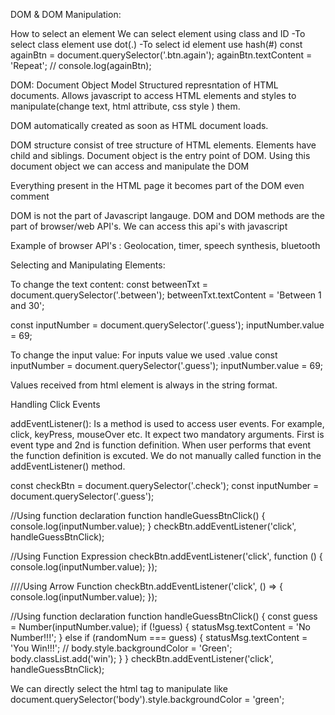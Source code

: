 DOM & DOM Manipulation:

How to select an element
We can select element using class and ID
-To select class element use dot(.)
-To select id element use hash(#)
const againBtn = document.querySelector('.btn.again');
againBtn.textContent = 'Repeat';
// console.log(againBtn);

DOM: Document Object Model
Structured represntation of HTML documents. Allows javascript to access HTML elements and styles to manipulate(change text, html attribute, css style ) them.

DOM automatically created as soon as HTML document loads.

DOM structure consist of tree structure of HTML elements. Elements have child and siblings.
Document object is the entry point of DOM. Using this document object we can access and manipulate the DOM

Everything present in the HTML page it becomes part of the DOM even comment

DOM is not the part of Javascript langauge. DOM and DOM methods are the part of browser/web API's. We can access this api's with javascript

Example of browser API's : Geolocation, timer, speech synthesis, bluetooth

Selecting and Manipulating Elements:

To change the text content:
const betweenTxt = document.querySelector('.between');
betweenTxt.textContent = 'Between 1 and 30';

const inputNumber = document.querySelector('.guess');
inputNumber.value = 69;

To change the input value:
For inputs value we used .value
const inputNumber = document.querySelector('.guess');
inputNumber.value = 69;

Values received from html element is always in the string format.

Handling Click Events

addEventListener(): Is a method is used to access user events. For example, click, keyPress, mouseOver etc.
It expect two mandatory arguments. First is event type and 2nd is function definition.
When user performs that event the function definition is excuted.
We do not manually called function in the addEventListener() method.

const checkBtn = document.querySelector('.check');
const inputNumber = document.querySelector('.guess');

//Using function declaration
function handleGuessBtnClick() {
console.log(inputNumber.value);
}
checkBtn.addEventListener('click', handleGuessBtnClick);

//Using Function Expression
checkBtn.addEventListener('click', function () {
console.log(inputNumber.value);
});

////Using Arrow Function
checkBtn.addEventListener('click', () => {
console.log(inputNumber.value);
});

//Using function declaration
function handleGuessBtnClick() {
const guess = Number(inputNumber.value);
if (!guess) {
statusMsg.textContent = 'No Number!!!';
} else if (randomNum === guess) {
statusMsg.textContent = 'You Win!!!';
// body.style.backgroundColor = 'Green';
body.classList.add('win');
}
}
checkBtn.addEventListener('click', handleGuessBtnClick);

We can directly select the html tag to manipulate like
document.querySelector('body').style.backgroundColor = 'green';
